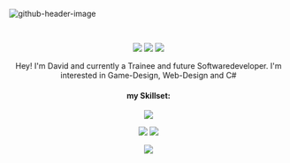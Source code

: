 ![github-header-image](https://github.com/DavidRabl/DavidRabl/assets/151918629/069c13eb-9c39-49ca-b043-9fdc2c47d64c)

<br>

<p align="center">
  <img src="https://badges.pufler.dev/visits/DavidRabl/DavidRabl">
  <img src="https://badges.pufler.dev/years/DavidRabl">
  <img src="https://badges.pufler.dev/repos/DavidRabl">
</p>

<p align="center"> Hey! I'm David and currently a Trainee and future Softwaredeveloper. I'm interested in Game-Design, Web-Design and C# </p>

<h4 align="center"> my Skillset: </h4>
<p align="center">
  <a href="https://skillicons.dev">
    <img src="https://skillicons.dev/icons?i=js,html,css,cs,dotnet,visualstudio,vscode" />
  </a>
</p>

<p align = "center">
  <img  src = "https://github-readme-stats.vercel.app/api?username=DavidRabl&show_icons=true&line_height=27&theme=vue-dark">
  <img src = "https://github-readme-stats.vercel.app/api/top-langs/?username=DavidRabl&hide=&theme=vue-dark">
</p>

<p align = "center">
   <img  src="https://github-readme-streak-stats.herokuapp.com/?user=DavidRabl&show_icons=true&locale=en&layout=compact&theme=vue-dark&line_height=0" />
</p> 
